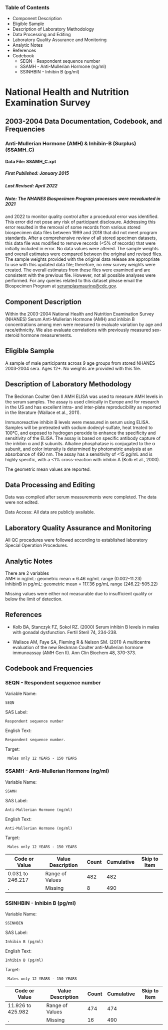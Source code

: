 ### Table of Contents

  * Component Description
  * Eligible Sample
  * Description of Laboratory Methodology
  * Data Processing and Editing
  * Laboratory Quality Assurance and Monitoring
  * Analytic Notes
  * References
  * Codebook
    * SEQN - Respondent sequence number
    * SSAMH - Anti-Mullerian Hormone (ng/ml)
    * SSINHBIN - Inhibin B (pg/ml)

# National Health and Nutrition Examination Survey

## 2003-2004 Data Documentation, Codebook, and Frequencies

### Anti-Mullerian Hormone (AMH) & Inhibin-B (Surplus) (SSAMH_C)

####  Data File: SSAMH_C.xpt

##### First Published: January 2015

##### Last Revised: April 2022

##### Note: The NHANES Biospecimen Program processes were reevaluated in 2021
and 2022 to monitor quality control after a procedural error was identified.
This error did not pose any risk of participant disclosure. Addressing this
error resulted in the removal of some records from various stored biospecimen
data files between 1999 and 2018 that did not meet program standards. After a
comprehensive review of all stored specimen datasets, this data file was
modified to remove records (<5% of records) that were initially included in
error. No data values were altered. The sample weights and overall estimates
were compared between the original and revised files. The sample weights
provided with the original data release are appropriate to use with this
updated data file; therefore, no new survey weights were created. The overall
estimates from these files were examined and are consistent with the previous
file. However, not all possible analyses were performed. For any queries
related to this dataset please email the Biospecimen Program at
serumplasmaurine@cdc.gov.

## Component Description

Within the 2003-2004 National Health and Nutrition Examination Survey (NHANES)
Serum Anti-Mullerian Hormone (AMH) and inhibin B concentrations among men were
measured to evaluate variation by age and race/ethnicity. We also evaluate
correlations with previously measured sex-steroid hormone measurements.

## Eligible Sample

A sample of male participants across 9 age groups from stored NHANES 2003-2004
sera. Ages 12+. No weights are provided with this file.

## Description of Laboratory Methodology

The Beckman Coulter Gen II AMH ELISA was used to measure AMH levels in the
serum samples. The assay is used clinically in Europe and for research in the
US and has excellent intra- and inter-plate reproducibility as reported in the
literature (Wallace et al., 2011).  
  
Immunoreactive inhibin B levels were measured in serum using ELISA. Samples
will be pretreated with sodium dodecyl-sulfate, heat treated to 100°C, and
exposed to hydrogen peroxide to enhance the specificity and sensitivity of the
ELISA. The assay is based on specific antibody capture of the inhibin α and β
subunits. Alkaline phosphatase is conjugated to the α subunit, and color
intensity is determined by photometric analysis at an absorbance of 490 nm.
The assay has a sensitivity of <15 pg/mL and is highly specific, with a <1%
cross-reaction with inhibin A (Kolb et al., 2000).  
  
The geometric mean values are reported.

## Data Processing and Editing

Data was compiled after serum measurements were completed. The data were not
edited.  
  
Data Access: All data are publicly available.

## Laboratory Quality Assurance and Monitoring

All QC procedures were followed according to established laboratory Special
Operation Procedures.

## Analytic Notes

There are 2 variables  
AMH in ng/mL: geometric mean = 6.46 ng/mL range (0.002-11.23)  
InhibinB in pg/mL: geometric mean = 117.36 pg/mL range (246.22-505.22)  
  
Missing values were either not measurable due to insufficient quality or below
the limit of detection.

## References

  * Kolb BA, Stanczyk FZ, Sokol RZ. (2000) Serum inhibin B levels in males with gonadal dysfunction. Fertil Steril 74, 234-238.

  * Wallace AM, Faye SA, Fleming R & Nelson SM. (2011) A multicentre evaluation of the new Beckman Coulter anti-Mullerian hormone immunoassay (AMH Gen II). Ann Clin Biochem 48, 370-373.

## Codebook and Frequencies

### SEQN - Respondent sequence number

Variable Name:

    SEQN
SAS Label:

    Respondent sequence number
English Text:

    Respondent sequence number.
Target:

     Males only 12 YEARS - 150 YEARS

### SSAMH - Anti-Mullerian Hormone (ng/ml)

Variable Name:

    SSAMH
SAS Label:

    Anti-Mullerian Hormone (ng/ml)
English Text:

    Anti-Mullerian Hormone (ng/ml)
Target:

     Males only 12 YEARS - 150 YEARS
Code or Value | Value Description | Count | Cumulative | Skip to Item  
---|---|---|---|---  
0.031 to 246.217 | Range of Values | 482 | 482 |   
. | Missing | 8 | 490 |   
  
### SSINHBIN - Inhibin B (pg/ml)

Variable Name:

    SSINHBIN
SAS Label:

    Inhibin B (pg/ml)
English Text:

    Inhibin B (pg/ml)
Target:

     Males only 12 YEARS - 150 YEARS
Code or Value | Value Description | Count | Cumulative | Skip to Item  
---|---|---|---|---  
11.926 to 425.982 | Range of Values | 474 | 474 |   
. | Missing | 16 | 490 | 

